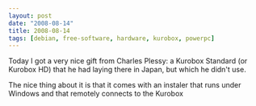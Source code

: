 ```yaml
---
layout: post
date: "2008-08-14"
title: 2008-08-14
tags: [debian, free-software, hardware, kurobox, powerpc]
---
```

Today I got a very nice gift from Charles Plessy: a Kurobox
Standard (or Kurobox HD) that he had laying there in Japan, but
which he didn't use.

The nice thing about it is that it comes with an instaler that runs
under Windows and that remotely connects to the Kurobox


